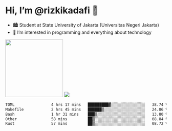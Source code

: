 # Hi, I’m @rizkikadafi 👋
- 🏙 Student at State University of Jakarta (Universitas Negeri Jakarta)
- 👀 I’m interested in programming and everything about technology
<img height="180em" src="https://github-readme-stats.vercel.app/api?username=rizkikadafi&show_icons=true&hide_border=true&&count_private=true&include_all_commits=true" />
<img src="https://github-readme-stats.vercel.app/api/top-langs/?username=rizkikadafi&show_icons=true&hide_border=true&&count_private=true&include_all_commits=true" />

<!--START_SECTION:waka-->

```txt
TOML                4 hrs 17 mins   █████████▓░░░░░░░░░░░░░░░   38.74 %
Makefile            2 hrs 45 mins   ██████▒░░░░░░░░░░░░░░░░░░   24.86 %
Bash                1 hr 31 mins    ███▒░░░░░░░░░░░░░░░░░░░░░   13.80 %
Other               58 mins         ██▒░░░░░░░░░░░░░░░░░░░░░░   08.84 %
Rust                57 mins         ██▒░░░░░░░░░░░░░░░░░░░░░░   08.72 %
```

<!--END_SECTION:waka-->

<!---
rizkikadafi/rizkikadafi is a ✨ special ✨ repository because its `README.md` (this file) appears on your GitHub profile.
You can click the Preview link to take a look at your changes.
--->
